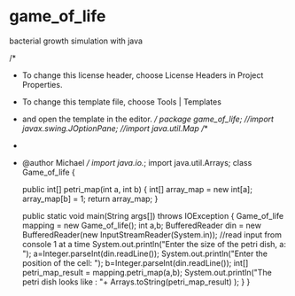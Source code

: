# game_of_life
bacterial growth simulation with java

/*
 * To change this license header, choose License Headers in Project Properties.
 * To change this template file, choose Tools | Templates
 * and open the template in the editor.
 */
package game_of_life;
//import javax.swing.JOptionPane;
//import java.util.Map
/**
 *
 * @author Michael
 */
import java.io.*;
import java.util.Arrays;
class Game_of_life {
 
    public int[] petri_map(int a, int b) {
        int[] array_map = new int[a];
        array_map[b] = 1;
        return array_map;
    }
     
    public static void main(String args[]) throws IOException {
        Game_of_life mapping = new Game_of_life();
        int a,b;
        BufferedReader din = new BufferedReader(new InputStreamReader(System.in)); //read input from console 1 at a time
        System.out.println("Enter the size of the petri dish, a: ");
        a=Integer.parseInt(din.readLine());
        System.out.println("Enter the position of the cell: ");
        b=Integer.parseInt(din.readLine());
        int[] petri_map_result = mapping.petri_map(a,b);
    System.out.println("The petri dish looks like : "+ Arrays.toString(petri_map_result) );
  }
}




